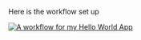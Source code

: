 Here is the workflow set up

[![A workflow for my Hello World App](https://github.com/40582347/Proj1/actions/workflows/main.yml/badge.svg)](https://github.com/40582347/Proj1/actions/workflows/main.yml)